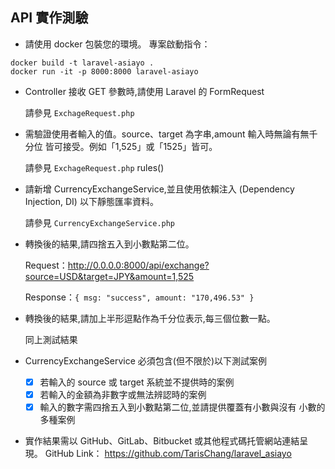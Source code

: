 
## API 實作測驗

- 請使用 docker 包裝您的環境。
 專案啟動指令：
```
docker build -t laravel-asiayo . 
docker run -it -p 8000:8000 laravel-asiayo
```
- Controller 接收 GET 參數時,請使用 Laravel 的 FormRequest

  請參見 `ExchageRequest.php` 
- 需驗證使用者輸入的值。source、target 為字串,amount 輸入時無論有無千分位
皆可接受。例如「1,525」或「1525」皆可。

  請參見 `ExchageRequest.php` rules()

- 請新增 CurrencyExchangeService,並且使用依賴注入 (Dependency Injection,
DI) 以下靜態匯率資料。

  請參見 `CurrencyExchangeService.php`  

- 轉換後的結果,請四捨五入到小數點第二位。

  Request：http://0.0.0.0:8000/api/exchange?source=USD&target=JPY&amount=1,525

  Response：```{
  msg: "success",
  amount: "170,496.53"
}```

- 轉換後的結果,請加上半形逗點作為千分位表示,每三個位數一點。

  同上測試結果

- CurrencyExchangeService 必須包含(但不限於)以下測試案例
  - [x] 若輸入的 source 或 target 系統並不提供時的案例
  - [x] 若輸入的金額為非數字或無法辨認時的案例
  - [x] 輸入的數字需四捨五入到小數點第二位,並請提供覆蓋有小數與沒有
小數的多種案例

- 實作結果需以 GitHub、GitLab、Bitbucket 或其他程式碼托管網站連結呈現。
  GitHub Link： https://github.com/TarisChang/laravel_asiayo